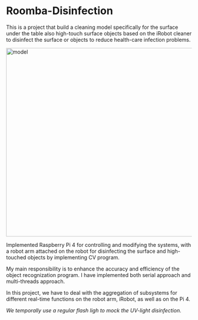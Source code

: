 # Roomba-Disinfection

This is a project that build a cleaning model specifically for the surface under the table also high-touch surface objects based on the iRobot cleaner to disinfect the surface or objects to reduce health-care infection problems.

<img width="512" alt="model" src="https://user-images.githubusercontent.com/88794946/185535661-adcd2e58-666b-4e63-9ed6-2858cd154e7f.png">

Implemented Raspberry Pi 4 for controlling and modifying the systems, with a robot arm attached on the robot for disinfecting the surface and high-touched objects by implementing CV program.

My main responsibility is to enhance the accuracy and efficiency of the object recognization program. I have implemented both serial approach and multi-threads approach.

In this project, we have to deal with the aggregation of subsystems for different real-time functions on the robot arm, iRobot, as well as on the Pi 4.

*We temporally use a regular flash ligh to mock the UV-light disinfection.*
